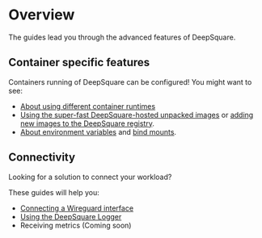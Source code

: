 # Overview

The guides lead you through the advanced features of DeepSquare.

## Container specific features

Containers running of DeepSquare can be configured! You might want to see:

- [About using different container runtimes](container-runtimes)
- [Using the super-fast DeepSquare-hosted unpacked images](deepsquare-images) or [adding new images to the DeepSquare registry](publishing-deepsquare).
- [About environment variables](environment-variables) and [bind mounts](mounts).

## Connectivity

Looking for a solution to connect your workload?

These guides will help you:

- [Connecting a Wireguard interface](connecting-wireguard)
- [Using the DeepSquare Logger](logging)
- Receiving metrics (Coming soon)
